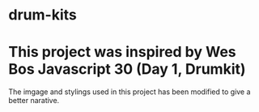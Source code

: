 # drum-kits
# This project was inspired by Wes Bos Javascript 30 (Day 1, Drumkit)

The imgage and stylings used in this project has been modified to give a better narative.
